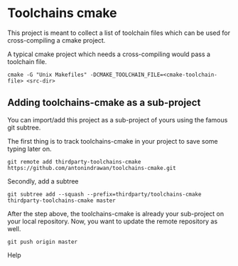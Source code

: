 Toolchains cmake
===============
This project is meant to collect a list of toolchain files which can be used for cross-compiling a cmake project.

A typical cmake project which needs a cross-compiling would pass a toolchain file.

    cmake -G "Unix Makefiles" -DCMAKE_TOOLCHAIN_FILE=<cmake-toolchain-file> <src-dir>
    
## Adding toolchains-cmake as a sub-project ##
You can import/add this project as a sub-project of yours using the famous git subtree.

The first thing is to track toolchains-cmake in your project to save some typing later on.

    git remote add thirdparty-toolchains-cmake https://github.com/antonindrawan/toolchains-cmake.git
   
Secondly, add a subtree

    git subtree add --squash --prefix=thirdparty/toolchains-cmake thirdparty-toolchains-cmake master

After the step above, the toolchains-cmake is already your sub-project on your local repository. Now, you want to update the remote repository as well.

    git push origin master

Help

